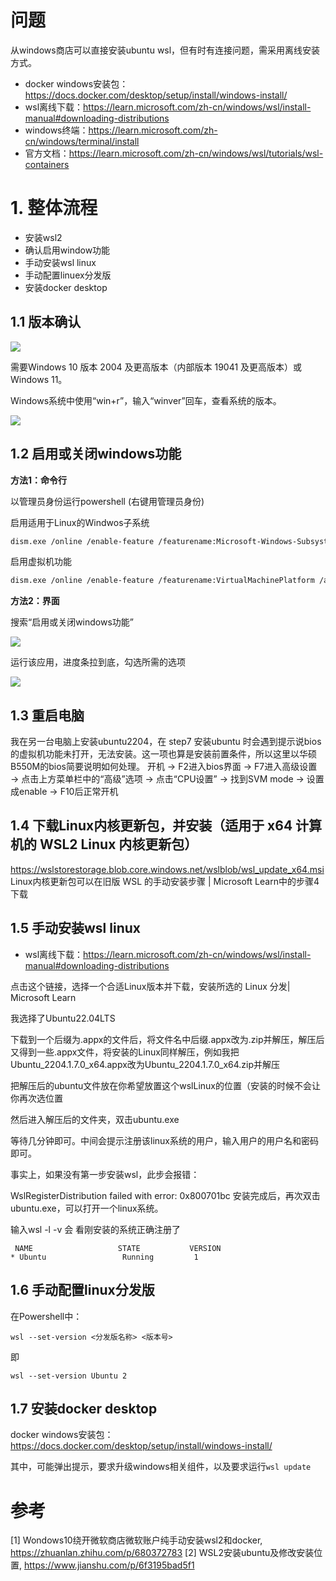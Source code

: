 # 问题

从windows商店可以直接安装ubuntu wsl，但有时有连接问题，需采用离线安装方式。

- docker windows安装包：https://docs.docker.com/desktop/setup/install/windows-install/
- wsl离线下载：https://learn.microsoft.com/zh-cn/windows/wsl/install-manual#downloading-distributions
- windows终端：https://learn.microsoft.com/zh-cn/windows/terminal/install
- 官方文档：https://learn.microsoft.com/zh-cn/windows/wsl/tutorials/wsl-containers

# 1. 整体流程

- 安装wsl2
- 确认启用window功能
- 手动安装wsl linux
- 手动配置linuex分发版
- 安装docker desktop

## 1.1 版本确认

![](.01_非windows商店安装_images/系统版本要求.png)

需要Windows 10 版本 2004 及更高版本（内部版本 19041 及更高版本）或 Windows 11。

Windows系统中使用“win+r”，输入“winver”回车，查看系统的版本。

![](.01_非windows商店安装_images/winver命令.png)

## 1.2 启用或关闭windows功能

**方法1：命令行**

以管理员身份运行powershell (右键用管理员身份)

启用适用于Linux的Windwos子系统

```bash
dism.exe /online /enable-feature /featurename:Microsoft-Windows-Subsystem-Linux /all /norestart
```

启用虚拟机功能

```bash
dism.exe /online /enable-feature /featurename:VirtualMachinePlatform /all /norestart
```

**方法2：界面**

搜索“启用或关闭windows功能”

![](.01_非windows商店安装_images/启用功能.png)

运行该应用，进度条拉到底，勾选所需的选项

![](.01_非windows商店安装_images/设置子系统.png)

## 1.3 重启电脑

我在另一台电脑上安装ubuntu2204，在 step7 安装ubuntu 时会遇到提示说bios的虚拟机功能未打开，无法安装。这一项也算是安装前置条件，所以这里以华硕B550M的bios简要说明如何处理。
开机 → F2进入bios界面 → F7进入高级设置 → 点击上方菜单栏中的“高级”选项 → 点击“CPU设置” → 找到SVM mode → 设置成enable → F10后正常开机

## 1.4 下载Linux内核更新包，并安装（适用于 x64 计算机的 WSL2 Linux 内核更新包）
https://wslstorestorage.blob.core.windows.net/wslblob/wsl_update_x64.msi
Linux内核更新包可以在旧版 WSL 的手动安装步骤 | Microsoft Learn中的步骤4下载

## 1.5 手动安装wsl linux

- wsl离线下载：https://learn.microsoft.com/zh-cn/windows/wsl/install-manual#downloading-distributions

点击这个链接，选择一个合适Linux版本并下载，安装所选的 Linux 分发| Microsoft Learn

我选择了Ubuntu22.04LTS

下载到一个后缀为.appx的文件后，将文件名中后缀.appx改为.zip并解压，解压后又得到一些.appx文件，将安装的Linux同样解压，例如我把Ubuntu_2204.1.7.0_x64.appx改为Ubuntu_2204.1.7.0_x64.zip并解压

把解压后的ubuntu文件放在你希望放置这个wslLinux的位置（安装的时候不会让你再次选位置

然后进入解压后的文件夹，双击ubuntu.exe

等待几分钟即可。中间会提示注册该linux系统的用户，输入用户的用户名和密码即可。

事实上，如果没有第一步安装wsl，此步会报错：

WslRegisterDistribution failed with error: 0x800701bc
安装完成后，再次双击ubuntu.exe，可以打开一个linux系统。

输入wsl -l -v 会 看刚安装的系统正确注册了

```text
 NAME                   STATE           VERSION
* Ubuntu                 Running         1
```

## 1.6 手动配置linux分发版

在Powershell中：

```text
wsl --set-version <分发版名称> <版本号>
```

即

```text
wsl --set-version Ubuntu 2
```

## 1.7 安装docker desktop

docker windows安装包：https://docs.docker.com/desktop/setup/install/windows-install/

其中，可能弹出提示，要求升级windows相关组件，以及要求运行`wsl update`

# 参考

[1] Wondows10绕开微软商店微软账户纯手动安装wsl2和docker, https://zhuanlan.zhihu.com/p/680372783
[2] WSL2安装ubuntu及修改安装位置, https://www.jianshu.com/p/6f3195bad5f1